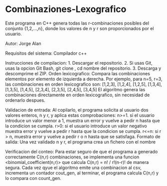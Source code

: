 # Combinaziones-Lexografico
Este programa en C++ genera todas las r-combinaciones posibles del conjunto {1,2,...,n}, donde los valores de n y r son proporcionados por el usuario.

Autor: Jorge Alan 

Requisitos del sistema: Compilador c++

Instrucciones de compilacion: 1. Descargar el repositorio.
                              2. Si usas Git, usas la opcion Git Bash, git clone <url del resitorio>, cd nombre del repositorio.
                              3. Descarga y descomprime el ZIP.
Orden lexicografico: Compara las combinaciones elementos por elemento de izquierda a derecha. Por ejemplo, para n=5, r=3, las combinaciones en orden lexicografico son: [1,2,3], [1,2,4], [1,2,5], [1,3,4], [1,3,5], [1,4,5], [2,3,4], [2,3,5], [2,4,5], [3,4,5]
El algoritmo genera las combinaciones directamente en orden lexicografico, sin necesidad de ordenarlo despues.

Validacion de entrada: Al copilarlo, el programa solicita al usuario dos valores enteros, n y r, y aplica estas comprobaciones: n>=1. si el usuario introduce un valor menor a 1, muestra un error y vuelve a pedir n hasta que la condicion se cumpla. 
r>0: si el usuario introduce un valor negativo muestra error y vuelve a pedir r hasta que la condicion se cumpla.
r<=n: si r > n, muestra error y vuelve a pedir r o n hasta que se satisfaga.
Formato de salida: Una vez validado n y r, el programa crea un fichero con el nombre <combinaciones n_r.csv>

Verificacion del conteo: Para estar seguro de que el programa a generado correctamente C(n,r) combinaciones, se implementa una funcion <binomial_coefficient(n,r)> que calcula C(n,r) = n! / r!(n-r)! de manera segura.
Cada vez qyue el algoritmo emite una combinacion al csv, incrementa un contador cout_gen, al terminar, el programa calcula C(n,r) y lo compara con count_gen.

  
 
  








